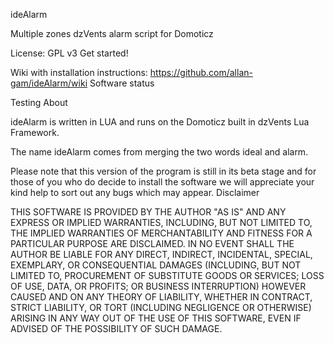 ideAlarm

Multiple zones dzVents alarm script for Domoticz

License: GPL v3
Get started!

Wiki with installation instructions: https://github.com/allan-gam/ideAlarm/wiki
Software status

Testing
About

ideAlarm is written in LUA and runs on the Domoticz built in dzVents Lua Framework.

The name ideAlarm comes from merging the two words ideal and alarm.

Please note that this version of the program is still in its beta stage and for those of you who do decide to install the software we will appreciate your kind help to sort out any bugs which may appear.
Disclaimer

THIS SOFTWARE IS PROVIDED BY THE AUTHOR "AS IS" AND ANY EXPRESS OR IMPLIED WARRANTIES, INCLUDING, BUT NOT LIMITED TO, THE IMPLIED WARRANTIES OF MERCHANTABILITY AND FITNESS FOR A PARTICULAR PURPOSE ARE DISCLAIMED. IN NO EVENT SHALL THE AUTHOR BE LIABLE FOR ANY DIRECT, INDIRECT, INCIDENTAL, SPECIAL, EXEMPLARY, OR CONSEQUENTIAL DAMAGES (INCLUDING, BUT NOT LIMITED TO, PROCUREMENT OF SUBSTITUTE GOODS OR SERVICES; LOSS OF USE, DATA, OR PROFITS; OR BUSINESS INTERRUPTION) HOWEVER CAUSED AND ON ANY THEORY OF LIABILITY, WHETHER IN CONTRACT, STRICT LIABILITY, OR TORT (INCLUDING NEGLIGENCE OR OTHERWISE) ARISING IN ANY WAY OUT OF THE USE OF THIS SOFTWARE, EVEN IF ADVISED OF THE POSSIBILITY OF SUCH DAMAGE.